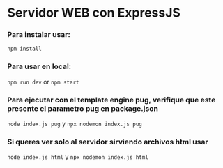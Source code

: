 # Servidor WEB con ExpressJS

### Para instalar usar:

``` npm install ```

### Para usar en local:

``` npm run dev ``` or ``` npm start ```
### Para ejecutar con el template engine pug, verifique que este presente el parametro pug en package.json

``` node index.js pug ``` y ``` npx nodemon index.js pug ```

### Si queres ver solo al servidor sirviendo archivos html usar

``` node index.js html ``` y ``` npx nodemon index.js html ```